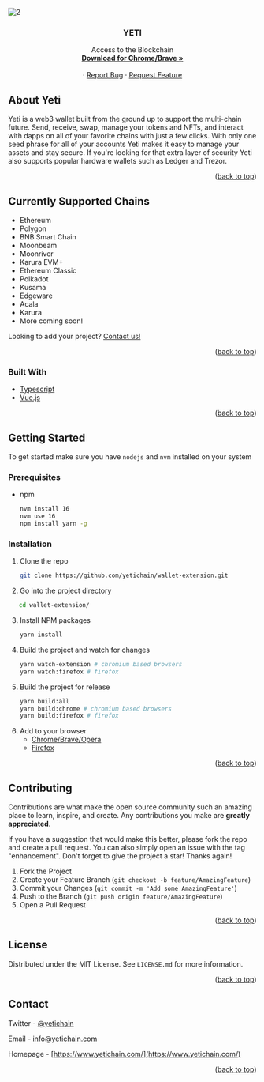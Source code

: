 
![2](https://user-images.githubusercontent.com/118218938/221086651-0be7f6b9-5dd8-4369-b6be-4f7cd877bbda.png)

  <h3 align="center">YETI</h3>

  <p align="center">
    Access to the Blockchain
    <br />
    <a href="https://chrome.google.com/webstore/detail/yeti-web30-decentralised/odpnjmimokcmjgojhnhfcnalnegdjmdn">
      <strong>Download for Chrome/Brave »</strong>
    </a>
    <br />
    <br />
    ·
    <a href="https://github.com/yetichain/wallet-extension/issues">Report Bug</a>
    ·
    <a href="https://github.com/yetichain/wallet-extension/issues">Request Feature</a>
  </p>
</div>

<!-- ABOUT THE PROJECT -->
## About Yeti

Yeti is a web3 wallet built from the ground up to support the multi-chain future. Send, receive, swap, manage your tokens and NFTs, and interact with dapps on all of your favorite chains with just a few clicks. With only one seed phrase for all of your accounts Yeti makes it easy to manage your assets and stay secure. If you're looking for that extra layer of security Yeti also supports popular hardware wallets such as Ledger and Trezor.

<p align="right">(<a href="#top">back to top</a>)</p>

## Currently Supported Chains

* Ethereum
* Polygon
* BNB Smart Chain
* Moonbeam
* Moonriver
* Karura EVM+
* Ethereum Classic
* Polkadot
* Kusama
* Edgeware
* Acala
* Karura
* More coming soon!

Looking to add your project? [Contact us!](https://docs.google.com/forms/d/e/1FAIpQLSd1XWl6xbEdGs9bygmGrpOcsCYr3yaTL9MimZFHmLvOYFzg_w/viewform)

<p align="right">(<a href="#top">back to top</a>)</p>

### Built With

* [Typescript](https://www.typescriptlang.org/)
* [Vue.js](https://vuejs.org/)

<p align="right">(<a href="#top">back to top</a>)</p>



<!-- GETTING STARTED -->
## Getting Started

To get started make sure you have `nodejs` and `nvm` installed on your system

### Prerequisites

* npm
  ```sh
  nvm install 16
  nvm use 16
  npm install yarn -g
  ```

### Installation

1. Clone the repo
   ```sh
   git clone https://github.com/yetichain/wallet-extension.git
   ```
   
2. Go into the project directory
```sh
   cd wallet-extension/
   ```
   
3. Install NPM packages
   ```sh
   yarn install
   ```
4. Build the project and watch for changes
    ```sh
    yarn watch-extension # chromium based browsers
    yarn watch:firefox # firefox
    ```
5. Build the project for release
    ```sh
    yarn build:all
    yarn build:chrome # chromium based browsers
    yarn build:firefox # firefox
    ```
6. Add to your browser
    * [Chrome/Brave/Opera](https://developer.chrome.com/docs/extensions/mv2/getstarted/#manifest)
    * [Firefox](https://developer.mozilla.org/en-US/docs/Mozilla/Add-ons/WebExtensions/Your_first_WebExtension#installing)

<p align="right">(<a href="#top">back to top</a>)</p>



<!-- CONTRIBUTING -->
## Contributing

Contributions are what make the open source community such an amazing place to learn, inspire, and create. Any contributions you make are **greatly appreciated**.

If you have a suggestion that would make this better, please fork the repo and create a pull request. You can also simply open an issue with the tag "enhancement".
Don't forget to give the project a star! Thanks again!

1. Fork the Project
2. Create your Feature Branch (`git checkout -b feature/AmazingFeature`)
3. Commit your Changes (`git commit -m 'Add some AmazingFeature'`)
4. Push to the Branch (`git push origin feature/AmazingFeature`)
5. Open a Pull Request

<p align="right">(<a href="#top">back to top</a>)</p>



<!-- LICENSE -->
## License

Distributed under the MIT License. See `LICENSE.md` for more information.

<p align="right">(<a href="#top">back to top</a>)</p>



<!-- CONTACT -->
## Contact

Twitter - [@yetichain](https://twitter.com/yetichain)

Email - info@yetichain.com

Homepage - [https://www.yetichain.com/](https://www.yetichain.com/)

<p align="right">(<a href="#top">back to top</a>)</p>
